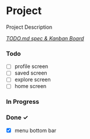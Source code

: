 # Project

Project Description

<em>[TODO.md spec & Kanban Board](https://bit.ly/3fCwKfM)</em>

### Todo

- [ ] profile screen  
- [ ] saved screen  
- [ ] explore screen  
- [ ] home screen  

### In Progress


### Done ✓

- [x] menu bottom bar  

